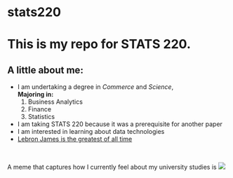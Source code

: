 # stats220
# This is my repo for STATS 220.

## A little about me:

- I am undertaking a degree in _Commerce_ and _Science_,
  <br/>
  **Majoring in:**
  1. Business Analytics
  2. Finance
  3. Statistics
- I am taking STATS 220 because it was a prerequisite for another paper
- I am interested in learning about data technologies
- [Lebron James is the greatest of all time](https://www.espn.com/nba/player/stats/_/id/1966/lebron-james)
<br/>

A meme that captures how I currently feel about my university studies is ![](https://media1.giphy.com/media/v1.Y2lkPTc5MGI3NjExNzc3M3EwZGNrbjNpcXpoaHNqeWdwNjB2YjhjNWd4dGYybjQwZWxweCZlcD12MV9pbnRlcm5hbF9naWZfYnlfaWQmY3Q9Zw/XiSXrvnZVly2y6Vrxo/giphy.gif)
